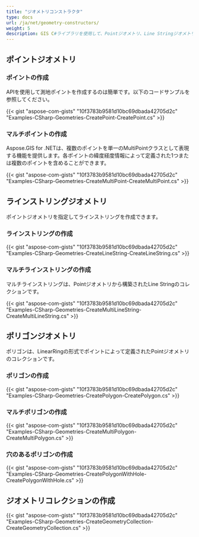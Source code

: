 ```yaml
---
title: "ジオメトリコンストラクタ"
type: docs
url: /ja/net/geometry-constructors/
weight: 5
description: GIS C#ライブラリを使用して、Pointジオメトリ、Line Stringジオメトリ、Poloygonジオメトリを操作したり、Geometryコレクションを作成したりできます。
---
```


## **ポイントジオメトリ**
### **ポイントの作成**
APIを使用して測地ポイントを作成するのは簡単です。以下のコードサンプルを参照してください。

{{< gist "aspose-com-gists" "10f3783b9581d10bc69dbada42705d2c" "Examples-CSharp-Geometries-CreatePoint-CreatePoint.cs" >}}
### **マルチポイントの作成**
Aspose.GIS for .NETは、複数のポイントを単一のMultiPointクラスとして表現する機能を提供します。各ポイントの緯度経度情報によって定義された1つまたは複数のポイントを含めることができます。

{{< gist "aspose-com-gists" "10f3783b9581d10bc69dbada42705d2c" "Examples-CSharp-Geometries-CreateMultiPoint-CreateMultiPoint.cs" >}}
## **ラインストリングジオメトリ**
ポイントジオメトリを指定してラインストリングを作成できます。
### **ラインストリングの作成**
{{< gist "aspose-com-gists" "10f3783b9581d10bc69dbada42705d2c" "Examples-CSharp-Geometries-CreateLineString-CreateLineString.cs" >}}
### **マルチラインストリングの作成**
マルチラインストリングは、Pointジオメトリから構築されたLine Stringのコレクションです。 

{{< gist "aspose-com-gists" "10f3783b9581d10bc69dbada42705d2c" "Examples-CSharp-Geometries-CreateMultiLineString-CreateMultiLineString.cs" >}}
## **ポリゴンジオメトリ**
ポリゴンは、LinearRingの形式でポイントによって定義されたPointジオメトリのコレクションです。
### **ポリゴンの作成**
{{< gist "aspose-com-gists" "10f3783b9581d10bc69dbada42705d2c" "Examples-CSharp-Geometries-CreatePolygon-CreatePolygon.cs" >}}
### **マルチポリゴンの作成**
{{< gist "aspose-com-gists" "10f3783b9581d10bc69dbada42705d2c" "Examples-CSharp-Geometries-CreateMultiPolygon-CreateMultiPolygon.cs" >}}
### **穴のあるポリゴンの作成**
{{< gist "aspose-com-gists" "10f3783b9581d10bc69dbada42705d2c" "Examples-CSharp-Geometries-CreatePolygonWithHole-CreatePolygonWithHole.cs" >}}
## **ジオメトリコレクションの作成**
{{< gist "aspose-com-gists" "10f3783b9581d10bc69dbada42705d2c" "Examples-CSharp-Geometries-CreateGeometryCollection-CreateGeometryCollection.cs" >}}

